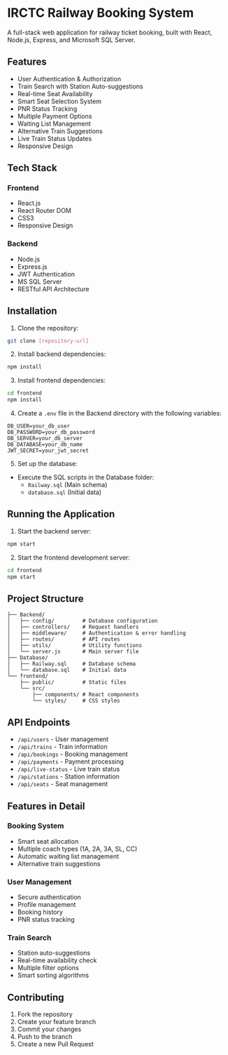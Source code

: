 
# IRCTC Railway Booking System

A full-stack web application for railway ticket booking, built with React, Node.js, Express, and Microsoft SQL Server.

## Features

- User Authentication & Authorization
- Train Search with Station Auto-suggestions
- Real-time Seat Availability
- Smart Seat Selection System
- PNR Status Tracking
- Multiple Payment Options
- Waiting List Management
- Alternative Train Suggestions
- Live Train Status Updates
- Responsive Design

## Tech Stack

### Frontend
- React.js
- React Router DOM
- CSS3
- Responsive Design

### Backend
- Node.js
- Express.js
- JWT Authentication
- MS SQL Server
- RESTful API Architecture

## Installation

1. Clone the repository:
```bash
git clone [repository-url]
```

2. Install backend dependencies:
```bash
npm install
```

3. Install frontend dependencies:
```bash
cd frontend
npm install
```

4. Create a `.env` file in the Backend directory with the following variables:
```env
DB_USER=your_db_user
DB_PASSWORD=your_db_password
DB_SERVER=your_db_server
DB_DATABASE=your_db_name
JWT_SECRET=your_jwt_secret
```

5. Set up the database:
- Execute the SQL scripts in the Database folder:
  - `Railway.sql` (Main schema)
  - `database.sql` (Initial data)

## Running the Application

1. Start the backend server:
```bash
npm start
```

2. Start the frontend development server:
```bash
cd frontend
npm start
```

## Project Structure

```
├── Backend/
│   ├── config/         # Database configuration
│   ├── controllers/    # Request handlers
│   ├── middleware/     # Authentication & error handling
│   ├── routes/         # API routes
│   ├── utils/          # Utility functions
│   └── server.js       # Main server file
├── Database/
│   ├── Railway.sql     # Database schema
│   └── database.sql    # Initial data
└── frontend/
    ├── public/         # Static files
    └── src/
        ├── components/ # React components
        └── styles/     # CSS styles
```

## API Endpoints

- `/api/users` - User management
- `/api/trains` - Train information
- `/api/bookings` - Booking management
- `/api/payments` - Payment processing
- `/api/live-status` - Live train status
- `/api/stations` - Station information
- `/api/seats` - Seat management

## Features in Detail

### Booking System
- Smart seat allocation
- Multiple coach types (1A, 2A, 3A, SL, CC)
- Automatic waiting list management
- Alternative train suggestions

### User Management
- Secure authentication
- Profile management
- Booking history
- PNR status tracking

### Train Search
- Station auto-suggestions
- Real-time availability check
- Multiple filter options
- Smart sorting algorithms

## Contributing

1. Fork the repository
2. Create your feature branch
3. Commit your changes
4. Push to the branch
5. Create a new Pull Request

